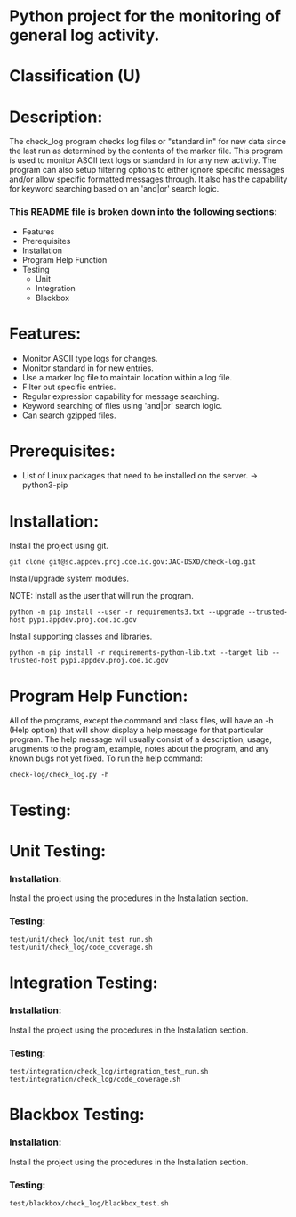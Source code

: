 # Python project for the monitoring of general log activity.
# Classification (U)

# Description:
  The check_log program checks log files or "standard in" for new data since the last run as determined by the contents of the marker file.  This program is used to monitor ASCII text logs or standard in for any new activity.  The program can also setup filtering options to either ignore specific messages and/or allow specific formatted messages through.  It also has the capability for keyword searching based on an 'and|or' search logic.

###  This README file is broken down into the following sections:
  * Features
  * Prerequisites
  * Installation
  * Program Help Function
  * Testing
    - Unit
    - Integration
    - Blackbox


# Features:
  * Monitor ASCII type logs for changes.
  * Monitor standard in for new entries.
  * Use a marker log file to maintain location within a log file.
  * Filter out specific entries.
  * Regular expression capability for message searching.
  * Keyword searching of files using 'and|or' search logic.
  * Can search gzipped files.


# Prerequisites:

  * List of Linux packages that need to be installed on the server.
      -> python3-pip


# Installation:

Install the project using git.

```
git clone git@sc.appdev.proj.coe.ic.gov:JAC-DSXD/check-log.git
```

Install/upgrade system modules.

NOTE: Install as the user that will run the program.

```
python -m pip install --user -r requirements3.txt --upgrade --trusted-host pypi.appdev.proj.coe.ic.gov
```


Install supporting classes and libraries.

```
python -m pip install -r requirements-python-lib.txt --target lib --trusted-host pypi.appdev.proj.coe.ic.gov
```


# Program Help Function:

  All of the programs, except the command and class files, will have an -h (Help option) that will show display a help message for that particular program.  The help message will usually consist of a description, usage, arugments to the program, example, notes about the program, and any known bugs not yet fixed.  To run the help command:

```
check-log/check_log.py -h
```


# Testing:

# Unit Testing:

### Installation:

Install the project using the procedures in the Installation section.

### Testing:

```
test/unit/check_log/unit_test_run.sh
test/unit/check_log/code_coverage.sh
```


# Integration Testing:

### Installation:

Install the project using the procedures in the Installation section.

### Testing:

```
test/integration/check_log/integration_test_run.sh
test/integration/check_log/code_coverage.sh
```


# Blackbox Testing:

### Installation:

Install the project using the procedures in the Installation section.

### Testing:  

```
test/blackbox/check_log/blackbox_test.sh
```


